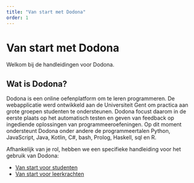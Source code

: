 ```yaml
---
title: "Van start met Dodona"
order: 1
---
```


# Van start met Dodona

Welkom bij de handleidingen voor Dodona.

## Wat is Dodona?

Dodona is een online oefenplatform om te leren programmeren. De webapplicatie werd ontwikkeld aan de Universiteit Gent om practica aan grote groepen studenten te ondersteunen. Dodona focust daarom in de eerste plaats op het automatisch testen en geven van feedback op ingediende oplossingen van programmeeroefeningen. Op dit moment ondersteunt Dodona onder andere de programmeertalen Python, JavaScript, Java, Kotlin, C#, bash, Prolog, Haskell, sql en R.

Afhankelijk van je rol, hebben we een specifieke handleiding voor het gebruik van Dodona:

- [Van start voor studenten](/nl/guides/students/getting-started)
- [Van start voor leerkrachten](/nl/guides/teachers/getting-started)
